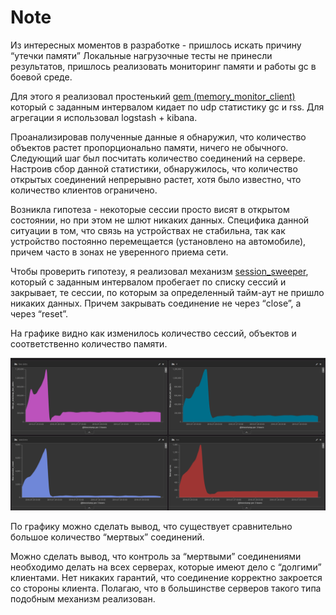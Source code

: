 # Note
Из интересных моментов в разработке - пришлось искать причину “утечки памяти” 
Локальные нагрузочные тесты не принесли результатов, пришлось реализовать мониторинг памяти и работы gc в боевой среде. 

Для этого я реализовал простенький [gem (memory_monitor_client)](https://github.com/CoolElvis/memory_monitor_client) который с заданным интервалом кидает по udp  статистику gc и rss. Для агрегации я использовал logstash + kibana. 

Проанализировав полученные данные я обнаружил, что количество объектов растет пропорционально памяти, ничего не обычного. Следующий шаг был посчитать количество соединений на сервере. Настроив сбор данной статистики, обнаружилось, что количество открытых соединений непрерывно растет, хотя было известно, что количество клиентов ограничено. 

Возникла гипотеза -  некоторые сессии просто висят в открытом состоянии, но при этом не шлют никаких данных. Специфика данной ситуации в том, что связь на устройствах не стабильна, так как устройство постоянно перемещается (установлено на автомобиле), причем часто в зонах не уверенного приема сети.   

Чтобы проверить гипотезу, я реализовал механизм [session_sweeper](https://github.com/CoolElvis/gt06_server/blob/master/lib/gt06_server/session_sweeper.rb), который с заданным интервалом пробегает по списку сессий и закрывает, те сессии, по которым за определенный тайм-аут не пришло никаких данных. Причем закрывать соединение не через “close”, а через  “reset”. 

На графике видно как изменилось количество сессий, объектов и соответственно  количество памяти. 

![](memory_bloat.png)

По графику можно сделать вывод, что существует сравнительно большое количество “мертвых” соединений. 

Можно сделать вывод, что контроль за “мертвыми” соединениями необходимо делать на всех серверах, которые имеют дело с “долгими” клиентами. Нет никаких гарантий, что соединение корректно закроется со стороны клиента. 
Полагаю, что в большинстве серверов такого типа подобным механизм реализован.
